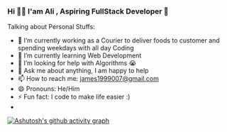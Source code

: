 ### Hi 👋🏽 I'am Ali ,  Aspiring FullStack Developer 🚀


Talking about Personal Stuffs:

- 🔭 I’m currently working as a Courier to deliver foods to customer and spending weekdays with all day Coding
- 🌱 I’m currently learning Web Development
- 🤔 I’m looking for help with Algorithms 😭
- 💬 Ask me about anything, I am happy to help
- 📫 How to reach me: james1999007@gmail.com
- 😄 Pronouns: He/Him
- ⚡ Fun fact: I code to make life easier :)
- 
[![Ashutosh's github activity graph](https://activity-graph.herokuapp.com/graph?username=alimukhtor&bg_color=0d1117&color=4aa6df&line=4aa6df&point=e3f2fd&area=true&hide_border=true)](https://github.com/ashutosh00710/github-readme-activity-graph)
